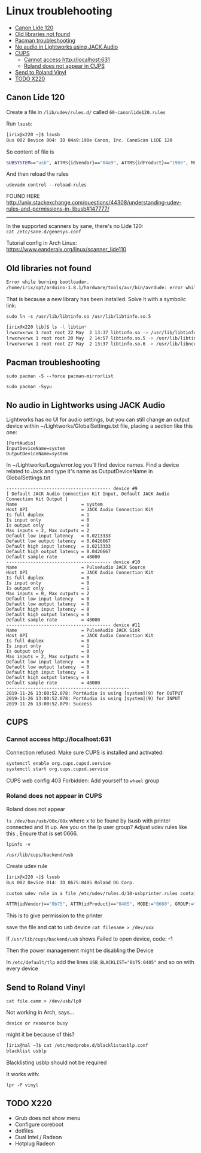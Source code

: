 # Linux troublehooting

- [Canon Lide 120](#canon-lide-120)
- [Old libraries not found](#old-libraries-not-found)
- [Pacman troubleshooting](#pacman-troubleshooting)
- [No audio in Lightworks using JACK Audio](#no-audio-in-lightworks-using-jack-audio)
- [CUPS](#cups)
  - [Cannot access http://localhost:631](#cannot-access-httplocalhost631)
  - [Roland does not appear in CUPS](#roland-does-not-appear-in-cups)
- [Send to Roland Vinyl](#send-to-roland-vinyl)
- [TODO X220](#todo-x220)

## Canon Lide 120

Create a file in `/lib/udev/rules.d/` called `60-canonlide120.rules`

Run `lsusb`:

```bash
[irix@x220 ~]$ lsusb
Bus 002 Device 004: ID 04a9:190e Canon, Inc. CanoScan LiDE 120
```

So content of file is

```bash
SUBSYSTEM=="usb", ATTRS{idVendor}=="04a9", ATTRS{idProduct}=="190e", MODE="0666"
```

And then reload the rules

`udevadm control --reload-rules`

FOUND HERE
http://unix.stackexchange.com/questions/44308/understanding-udev-rules-and-permissions-in-libusb#147777/

---
In the supported scanners by sane, there's no Lide 120:  
`cat /etc/sane.d/genesys.conf`

Tutorial config in Arch Linux:  
https://www.eanderalx.org/linux/scanner_lide110

## Old libraries not found

```bash
Error while burning bootloader.
/home/irix/opt/arduino-1.8.1/hardware/tools/avr/bin/avrdude: error while loading shared libraries: libtinfo.so.5: cannot open shared object file: No such file or directory
```

That is because a new library has been installed. Solve it with a symbolic link:

`sudo ln -s /usr/lib/libtinfo.so /usr/lib/libtinfo.so.5`

```bash
[irix@x220 lib]$ ls -l libtin*
lrwxrwxrwx 1 root root 22 May  2 13:37 libtinfo.so -> /usr/lib/libtinfo.so.6
lrwxrwxrwx 1 root root 20 May  2 14:57 libtinfo.so.5 -> /usr/lib/libtinfo.so
lrwxrwxrwx 1 root root 27 May  2 13:37 libtinfo.so.6 -> /usr/lib/libncursesw.so.6.0
```

## Pacman troubleshooting

`sudo pacman -S --force pacman-mirrorlist`

`sudo pacman -Syyu`


## No audio in Lightworks using JACK Audio

Lightworks has no UI for audio settings, but you can still change an output device within ~/Lightworks/GlobalSettings.txt file, placing a section like this one:

```
[PortAudio]
InputDeviceName=system
OutputDeviceName=system
```

In ~/Lightworks/Logs/error.log you'll find device names. Find a device related to Jack and type it's name as OutputDeviceName in GlobalSettings.txt

```
--------------------------------------- device #9
[ Default JACK Audio Connection Kit Input, Default JACK Audio Connection Kit Output ]
Name                        = system
Host API                    = JACK Audio Connection Kit
Is full duplex              = 1
Is input only               = 0
Is output only              = 0
Max inputs = 2, Max outputs = 2
Default low input latency   = 0.0213333
Default low output latency  = 0.0426667
Default high input latency  = 0.0213333
Default high output latency = 0.0426667
Default sample rate         = 48000
--------------------------------------- device #10
Name                        = PulseAudio JACK Source
Host API                    = JACK Audio Connection Kit
Is full duplex              = 0
Is input only               = 0
Is output only              = 1
Max inputs = 0, Max outputs = 2
Default low input latency   = 0
Default low output latency  = 0
Default high input latency  = 0
Default high output latency = 0
Default sample rate         = 48000
--------------------------------------- device #11
Name                        = PulseAudio JACK Sink
Host API                    = JACK Audio Connection Kit
Is full duplex              = 0
Is input only               = 1
Is output only              = 0
Max inputs = 2, Max outputs = 0
Default low input latency   = 0
Default low output latency  = 0
Default high input latency  = 0
Default high output latency = 0
Default sample rate         = 48000
----------------------------------------------
2019-11-26 13:00:52.078: PortAudio is using [system](9) for OUTPUT
2019-11-26 13:00:52.078: PortAudio is using [system](9) for INPUT
2019-11-26 13:00:52.079: Success
```
## CUPS

### Cannot access http://localhost:631

Connection refused: Make sure CUPS is installed and activated:

```bash
systemctl enable org.cups.cupsd.service
systemctl start org.cups.cupsd.service
```

CUPS web config 403 Forbidden: Add yourself to `wheel` group

### Roland does not appear in CUPS

Roland does not appear

`ls /dev/bus/usb/00x/00x`  where x to be found by lsusb with printer connected and lit up.
Are you on the lp user group?
Adjust udev rules like this , Ensure that is set 0666.

`lpinfo -v`

`/usr/lib/cups/backend/usb`

Create udev rule

```bash
[irix@x220 ~]$ lsusb
Bus 002 Device 014: ID 0b75:0405 Roland DG Corp.

custom udev rule in a file /etc/udev/rules.d/10-usbprinter.rules containing

ATTR{idVendor}=="0b75", ATTR{idProduct}=="0405", MODE:="0660", GROUP:="lp"
```

This is to give permission to the printer

save the file and cat to usb device
`cat filename > /dev/xxx`

If `/usr/lib/cups/backend/usb` shows
Failed to open device, code: -1

Then the power management might be disabling the Device

In `/etc/default/tlp` add the lines
`USB_BLACKLIST="0b75:0405"` and so on with every device

## Send to Roland Vinyl

`cat file.camm > /dev/usb/lp0`

Not working in Arch, says...

`device or resource busy`

might it be because of this?

```bash
[irix@hal ~]$ cat /etc/modprobe.d/blacklistusblp.conf 
blacklist usblp
```
Blacklisting usblp should not be required

It works with:

`lpr -P vinyl`

## TODO X220

- Grub does not show menu
- Configure coreboot
- dotfiles
- Dual Intel / Radeon
- Hotplug Radeon
